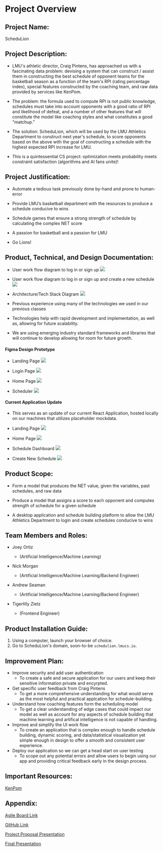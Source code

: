 # Project Overview

## Project Name:

ScheduLion

## Project Description:

- LMU's athletic director, Craig Pintens, has approached us with a fascinating data problem: devising a system that can construct / assist them in constructing the best schedule of opponent teams for the basketball season as a function of the team's RPI (rating percentage index), special features constructed by the coaching team, and raw data provided by services like KenPom.

- The problem: the formula used to compute RPI is not public knowledge, schedules must take into account opponents with a good ratio of RPI and likelihood of defeat, and a number of other features that will constitute the model like coaching styles and what constitutes a good "matchup."

- The solution: ScheduLion, which will be used by the LMU Athletics Department to construct next year's schedule, to score opponents based on the above with the goal of constructing a schedule with the highest expected RPI increase for LMU.

- This is a quintessential CS project: optimization meets probability meets constraint satisfaction (algorithms and AI fans unite)!

## Project Justification:

- Automate a tedious task previously done by-hand and prone to human-error

- Provide LMU’s basketball department with the resources to produce a schedule conducive to wins

- Schedule games that ensure a strong strength of schedule by calculating the complex NET score

- A passion for basketball and a passion for LMU

- Go Lions!

## Product, Technical, and Design Documentation:

- User work flow diagram to log in or sign up
  ![](../images/userflow_login.png)

- User work flow diagram to log in or sign up and create a new schedule 
  ![](../images/userflow_schedule.png)

- Architecture/Tech Stack Diagram
  ![](../images/tech_stack_diagram.png)

- Previous experience using many of the technologies we used in our previous classes

- Technologies help with rapid development and implementation, as well as, allowing for future scalability.

- We are using emerging industry standard frameworks and libraries that will continue to develop allowing for room for future growth.
  
#### Figma Design Prototype
- Landing Page
![](../images/Landing.png)

- Login Page
![](../images/Login.png)

- Home Page
![](../images/Home.png)

- Scheduler
![](../images/Scheduler.png)

#### Current Application Update
- This serves as an update of our current React Application, hosted locally on our machines that utilizes placeholder mockdata.
- Landing Page
![](../images/LandingV1.png)

- Home Page
![](../images/HomeV1.png)

- Schedule Dashboard
![](../images/SchedulerV1.png)

- Create New Schedule
![](../images/SchedulerBuilderV1.png)

## Product Scope:

- Form a model that produces the NET value, given the variables, past schedules, and raw data

- Produce a model that assigns a score to each opponent and computes strength of schedule for a given schedule

- A desktop application and schedule building platform to allow the LMU Athletics Department to login and create schedules conducive to wins

## Team Members and Roles:

- Joey Ortiz

  - (Artificial Intelligence/Machine Learning)

- Nick Morgan

  - (Artificial Intelligence/Machine Learning/Backend Engineer)

- Andrew Seaman
  - (Artificial Intelligence/Machine Learning/Backend Engineer)

- Tigerlilly Zietz

  - (Frontend Engineer)

## Product Installation Guide:

1. Using a computer, launch your browser of choice.
2. Go to ScheduLion's domain, soon-to-be `schedulion.lmucs.io`.


## Improvement Plan:
- Improve security and add user authentication 
  - To create a safe and secure application for our users and keep their sensitive information private and encyrpted. 
- Get specific user feedback from Craig Pintens
  - To get a more comprehensive understanding for what would serve as the most helpful and practical applcation for schedule-building.
- Understand how coaching features form the scheduling model
  - To get a clear understanding of edge cases that could impact our model as well as account for any aspects of schedule building that machine learning and artifical intelligence is not capable of handling. 
- Improve and simplify the UI work flow
  - To create an application that is complex enough to handle schedule building, dynamic scoring, and data/statistical visualization yet simple enough in design to offer a smooth and consistent user experience. 
- Deploy our application so we can get a head start on user testing
  - To scope out any potential errors and allow users to begin using our app and providing critical feedback early in the design process. 

## Important Resources:

[KenPom](https://kenpom.com/)

## Appendix:

[Agile Board Link](https://schedulion.atlassian.net/jira/your-work)

[GitHub Link](https://github.com/nmorgan8/schedulion)

[Project Proposal Presentation](https://docs.google.com/presentation/d/14l8FbzU_ilYNwes7Dcoq9j5gQoFgduhBUJOkaZMJr-Q/edit#slide=id.p)

[Final Presentation](https://docs.google.com/presentation/d/1iAR3d8UCkqbvBrDlfaypDnwispHEvt8xk2MPZcGeFvg/edit?usp=sharing)
